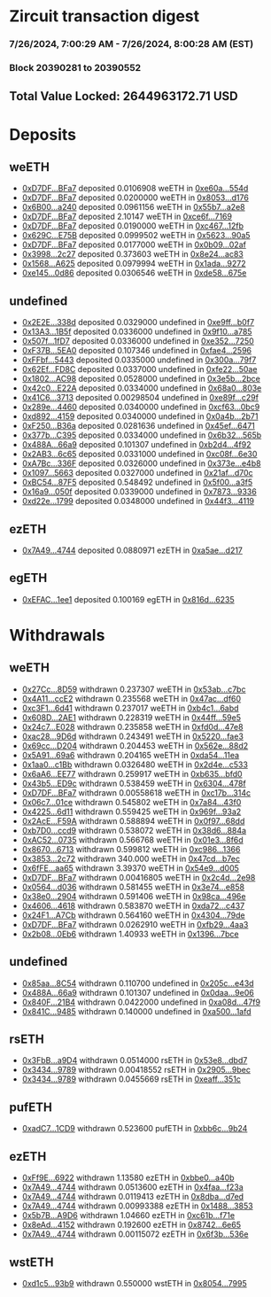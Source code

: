 # Zircuit transaction digest
### 7/26/2024, 7:00:29 AM - 7/26/2024, 8:00:28 AM (EST)
### Block 20390281 to 20390552

## Total Value Locked: 2644963172.71 USD

# Deposits
## weETH
- [0xD7DF...BFa7](https://etherscan.io/address/0xD7DF7E085214743530afF339aFC420c7c720BFa7) deposited 0.0106908 weETH in [0xe60a...554d](https://etherscan.io/tx/0xD7DF7E085214743530afF339aFC420c7c720BFa7)
- [0xD7DF...BFa7](https://etherscan.io/address/0xD7DF7E085214743530afF339aFC420c7c720BFa7) deposited 0.0200000 weETH in [0x8053...d176](https://etherscan.io/tx/0xD7DF7E085214743530afF339aFC420c7c720BFa7)
- [0x6B00...a240](https://etherscan.io/address/0x6B0007530a7db09934CA091596671bc0B944a240) deposited 0.0961156 weETH in [0x55b7...a2e8](https://etherscan.io/tx/0x6B0007530a7db09934CA091596671bc0B944a240)
- [0xD7DF...BFa7](https://etherscan.io/address/0xD7DF7E085214743530afF339aFC420c7c720BFa7) deposited 2.10147 weETH in [0xce6f...7169](https://etherscan.io/tx/0xD7DF7E085214743530afF339aFC420c7c720BFa7)
- [0xD7DF...BFa7](https://etherscan.io/address/0xD7DF7E085214743530afF339aFC420c7c720BFa7) deposited 0.0190000 weETH in [0xc467...12fb](https://etherscan.io/tx/0xD7DF7E085214743530afF339aFC420c7c720BFa7)
- [0x629C...E75B](https://etherscan.io/address/0x629C739AD8222B31f3D4C8ed22Fa25711660E75B) deposited 0.0999502 weETH in [0x5623...90a5](https://etherscan.io/tx/0x629C739AD8222B31f3D4C8ed22Fa25711660E75B)
- [0xD7DF...BFa7](https://etherscan.io/address/0xD7DF7E085214743530afF339aFC420c7c720BFa7) deposited 0.0177000 weETH in [0x0b09...02af](https://etherscan.io/tx/0xD7DF7E085214743530afF339aFC420c7c720BFa7)
- [0x3998...2c27](https://etherscan.io/address/0x3998D6d75De62D42907023A7cD9Fabd5eAf82c27) deposited 0.373603 weETH in [0x8e24...ac83](https://etherscan.io/tx/0x3998D6d75De62D42907023A7cD9Fabd5eAf82c27)
- [0x1568...A625](https://etherscan.io/address/0x15684D5b1964CA24d0E68b4040227FcEaeb0A625) deposited 0.0979994 weETH in [0x1ada...9272](https://etherscan.io/tx/0x15684D5b1964CA24d0E68b4040227FcEaeb0A625)
- [0xe145...0d86](https://etherscan.io/address/0xe145ca6eBFfAfe0f5bf8168eA1819dD179180d86) deposited 0.0306546 weETH in [0xde58...675e](https://etherscan.io/tx/0xe145ca6eBFfAfe0f5bf8168eA1819dD179180d86)
## undefined
- [0x2E2E...338d](https://etherscan.io/address/0x2E2EAc7edf17965c0D17F051962936b545DF338d) deposited 0.0329000 undefined in [0xe9ff...b0f7](https://etherscan.io/tx/0x2E2EAc7edf17965c0D17F051962936b545DF338d)
- [0x13A3...1B5f](https://etherscan.io/address/0x13A3c93A6c0d37c6Cfdd0fF859345B261aeF1B5f) deposited 0.0336000 undefined in [0x9f10...a785](https://etherscan.io/tx/0x13A3c93A6c0d37c6Cfdd0fF859345B261aeF1B5f)
- [0x507f...1fD7](https://etherscan.io/address/0x507fE9b32B1D356e2d49843c06eEB969dF171fD7) deposited 0.0336000 undefined in [0xe352...7250](https://etherscan.io/tx/0x507fE9b32B1D356e2d49843c06eEB969dF171fD7)
- [0xF37B...5EA0](https://etherscan.io/address/0xF37B86D6e50520d5500FFFBB78e113ed3FFc5EA0) deposited 0.107346 undefined in [0xfae4...2596](https://etherscan.io/tx/0xF37B86D6e50520d5500FFFBB78e113ed3FFc5EA0)
- [0xFFbf...5443](https://etherscan.io/address/0xFFbf54cC59004414108AC1192FFc02d609245443) deposited 0.0335000 undefined in [0x300a...79f7](https://etherscan.io/tx/0xFFbf54cC59004414108AC1192FFc02d609245443)
- [0x62Ef...FD8C](https://etherscan.io/address/0x62Ef0c58AFAE0dfF7b1FEB5CBfb20aa36f07FD8C) deposited 0.0337000 undefined in [0xfe22...50ae](https://etherscan.io/tx/0x62Ef0c58AFAE0dfF7b1FEB5CBfb20aa36f07FD8C)
- [0x1802...AC98](https://etherscan.io/address/0x1802A9221B33035A158bdc0cb98C1C042cFcAC98) deposited 0.0528000 undefined in [0x3e5b...2bce](https://etherscan.io/tx/0x1802A9221B33035A158bdc0cb98C1C042cFcAC98)
- [0x42c0...E22A](https://etherscan.io/address/0x42c007293e40F971243b6Dc28feC9cfD836FE22A) deposited 0.0334000 undefined in [0x68a0...803e](https://etherscan.io/tx/0x42c007293e40F971243b6Dc28feC9cfD836FE22A)
- [0x41C6...3713](https://etherscan.io/address/0x41C6540F8AcE467f7202C13CE723c45eB4053713) deposited 0.00298504 undefined in [0xe89f...c29f](https://etherscan.io/tx/0x41C6540F8AcE467f7202C13CE723c45eB4053713)
- [0x289e...4460](https://etherscan.io/address/0x289e5c65D49461FADe22f0125e82E8377B814460) deposited 0.0340000 undefined in [0xcf63...0bc9](https://etherscan.io/tx/0x289e5c65D49461FADe22f0125e82E8377B814460)
- [0xd892...4159](https://etherscan.io/address/0xd892e99956C81928004250d0D1370F93996F4159) deposited 0.0340000 undefined in [0x0a4b...2b71](https://etherscan.io/tx/0xd892e99956C81928004250d0D1370F93996F4159)
- [0xF250...B36a](https://etherscan.io/address/0xF250cFF8FdD6e004449fFf202351bfE522DEB36a) deposited 0.0281636 undefined in [0x45ef...6471](https://etherscan.io/tx/0xF250cFF8FdD6e004449fFf202351bfE522DEB36a)
- [0x377b...C395](https://etherscan.io/address/0x377bF875529672AbD55Dd34eEd72116c241bC395) deposited 0.0334000 undefined in [0x6b32...565b](https://etherscan.io/tx/0x377bF875529672AbD55Dd34eEd72116c241bC395)
- [0x488A...66a9](https://etherscan.io/address/0x488AF99F535595081D9b5150F8a7e829c10766a9) deposited 0.101307 undefined in [0xb2d4...4f92](https://etherscan.io/tx/0x488AF99F535595081D9b5150F8a7e829c10766a9)
- [0x2AB3...6c65](https://etherscan.io/address/0x2AB3db6f084817245D6F2eEDA5449f3b9Ecc6c65) deposited 0.0331000 undefined in [0xc08f...6e30](https://etherscan.io/tx/0x2AB3db6f084817245D6F2eEDA5449f3b9Ecc6c65)
- [0xA7Bc...336F](https://etherscan.io/address/0xA7Bc2a9a8e43d294570981D391e151F5C617336F) deposited 0.0326000 undefined in [0x373e...e4b8](https://etherscan.io/tx/0xA7Bc2a9a8e43d294570981D391e151F5C617336F)
- [0x1097...5663](https://etherscan.io/address/0x10976F49df74FfdB9CD2f84F19c9217d3f7B5663) deposited 0.0327000 undefined in [0x21af...d70c](https://etherscan.io/tx/0x10976F49df74FfdB9CD2f84F19c9217d3f7B5663)
- [0xBC54...87F5](https://etherscan.io/address/0xBC547403edd21AFE9bBeeC7881bb10D3dF0887F5) deposited 0.548492 undefined in [0x5f00...a3f5](https://etherscan.io/tx/0xBC547403edd21AFE9bBeeC7881bb10D3dF0887F5)
- [0x16a9...050f](https://etherscan.io/address/0x16a9d2BFA763FC9939fb53c5D254389f7a5A050f) deposited 0.0339000 undefined in [0x7873...9336](https://etherscan.io/tx/0x16a9d2BFA763FC9939fb53c5D254389f7a5A050f)
- [0xd22e...1799](https://etherscan.io/address/0xd22e6B8335E62529d1DF94974Cd619102A971799) deposited 0.0348000 undefined in [0x44f3...4119](https://etherscan.io/tx/0xd22e6B8335E62529d1DF94974Cd619102A971799)
## ezETH
- [0x7A49...4744](https://etherscan.io/address/0x7A493Be5c2ce014cD049Bf178a1ac0Db1B434744) deposited 0.0880971 ezETH in [0xa5ae...d217](https://etherscan.io/tx/0x7A493Be5c2ce014cD049Bf178a1ac0Db1B434744)
## egETH
- [0xEFAC...1ee1](https://etherscan.io/address/0xEFAC8Ca3D5c5a2Aeb84f1238ac4fAEf530601ee1) deposited 0.100169 egETH in [0x816d...6235](https://etherscan.io/tx/0xEFAC8Ca3D5c5a2Aeb84f1238ac4fAEf530601ee1)
# Withdrawals
## weETH
- [0x27Cc...8D59](https://etherscan.io/address/0x27Ccd3c54f4e1BcF74210BDaEeB2A5023dA18D59) withdrawn 0.237307 weETH in [0x53ab...c7bc](https://etherscan.io/tx/0x27Ccd3c54f4e1BcF74210BDaEeB2A5023dA18D59)
- [0x4A11...ccE2](https://etherscan.io/address/0x4A11d9AB1225E578919C56d5149Af2886965ccE2) withdrawn 0.235568 weETH in [0x47ac...df60](https://etherscan.io/tx/0x4A11d9AB1225E578919C56d5149Af2886965ccE2)
- [0xc3F1...6d41](https://etherscan.io/address/0xc3F1D33a8C4e5c369E58211BC1af152438CD6d41) withdrawn 0.237017 weETH in [0xb4c1...6abd](https://etherscan.io/tx/0xc3F1D33a8C4e5c369E58211BC1af152438CD6d41)
- [0x608D...2AE1](https://etherscan.io/address/0x608D515E073A3a935416283d9B4B5D90498D2AE1) withdrawn 0.228319 weETH in [0x44ff...59e5](https://etherscan.io/tx/0x608D515E073A3a935416283d9B4B5D90498D2AE1)
- [0x24c7...E028](https://etherscan.io/address/0x24c7AAE2031DF827de54b71C26206CDabbcCE028) withdrawn 0.235858 weETH in [0xfd0d...47e8](https://etherscan.io/tx/0x24c7AAE2031DF827de54b71C26206CDabbcCE028)
- [0xac28...9D6d](https://etherscan.io/address/0xac2844E7dba04a86621FaEe7274a1e0E96b39D6d) withdrawn 0.243491 weETH in [0x5220...fae3](https://etherscan.io/tx/0xac2844E7dba04a86621FaEe7274a1e0E96b39D6d)
- [0x69cc...D204](https://etherscan.io/address/0x69ccF1d2974E635e43dF95b85DB2C6D01a6eD204) withdrawn 0.204453 weETH in [0x562e...88d2](https://etherscan.io/tx/0x69ccF1d2974E635e43dF95b85DB2C6D01a6eD204)
- [0x5A91...69a6](https://etherscan.io/address/0x5A9124aAC45a3C296100082BC7977bDDBA2369a6) withdrawn 0.204165 weETH in [0xda54...11ea](https://etherscan.io/tx/0x5A9124aAC45a3C296100082BC7977bDDBA2369a6)
- [0x1aa0...c1Bb](https://etherscan.io/address/0x1aa091d668e8eD1d279577090aFa49bA6690c1Bb) withdrawn 0.0326480 weETH in [0x2d4e...c533](https://etherscan.io/tx/0x1aa091d668e8eD1d279577090aFa49bA6690c1Bb)
- [0x6aA6...EE77](https://etherscan.io/address/0x6aA6bAaC1C4F22B2576496E1664f2f7e0C1eEE77) withdrawn 0.259917 weETH in [0xb635...bfd0](https://etherscan.io/tx/0x6aA6bAaC1C4F22B2576496E1664f2f7e0C1eEE77)
- [0x43b5...ED9c](https://etherscan.io/address/0x43b5AC00E5Fa52AF516ce8297A8968c44d65ED9c) withdrawn 0.538459 weETH in [0x6304...478f](https://etherscan.io/tx/0x43b5AC00E5Fa52AF516ce8297A8968c44d65ED9c)
- [0xD7DF...BFa7](https://etherscan.io/address/0xD7DF7E085214743530afF339aFC420c7c720BFa7) withdrawn 0.00558618 weETH in [0xc17b...314c](https://etherscan.io/tx/0xD7DF7E085214743530afF339aFC420c7c720BFa7)
- [0x06c7...01ce](https://etherscan.io/address/0x06c7157BCDAd24eB9198678d5bE1874D827E01ce) withdrawn 0.545802 weETH in [0x7a84...43f0](https://etherscan.io/tx/0x06c7157BCDAd24eB9198678d5bE1874D827E01ce)
- [0x4225...6d11](https://etherscan.io/address/0x4225Dff211Dc2aD14166472faC100E26CE9d6d11) withdrawn 0.559425 weETH in [0x969f...93a2](https://etherscan.io/tx/0x4225Dff211Dc2aD14166472faC100E26CE9d6d11)
- [0x2AcE...F59A](https://etherscan.io/address/0x2AcEBED711304566Bb62676475Fdc3DFf1FdF59A) withdrawn 0.588894 weETH in [0x0f97...68dd](https://etherscan.io/tx/0x2AcEBED711304566Bb62676475Fdc3DFf1FdF59A)
- [0xb7D0...ccd9](https://etherscan.io/address/0xb7D0eC0bBbf7daB8e20C6fD7001FedE6EC5Bccd9) withdrawn 0.538072 weETH in [0x38d6...884a](https://etherscan.io/tx/0xb7D0eC0bBbf7daB8e20C6fD7001FedE6EC5Bccd9)
- [0xAC52...0735](https://etherscan.io/address/0xAC52E58E07603f56B3eE365FAae623E74AEF0735) withdrawn 0.566768 weETH in [0x01e3...8f6d](https://etherscan.io/tx/0xAC52E58E07603f56B3eE365FAae623E74AEF0735)
- [0x8670...6713](https://etherscan.io/address/0x86703031F4D6600C9e4215C7EF324257B0aa6713) withdrawn 0.599812 weETH in [0xc986...1366](https://etherscan.io/tx/0x86703031F4D6600C9e4215C7EF324257B0aa6713)
- [0x3853...2c72](https://etherscan.io/address/0x38538384547efDE883ed2B623CaD1EC9A6A92c72) withdrawn 340.000 weETH in [0x47cd...b7ec](https://etherscan.io/tx/0x38538384547efDE883ed2B623CaD1EC9A6A92c72)
- [0x6fFE...aa65](https://etherscan.io/address/0x6fFE225ebC0fd73AB5fff42c8972e25B17c2aa65) withdrawn 3.39370 weETH in [0x54e9...d005](https://etherscan.io/tx/0x6fFE225ebC0fd73AB5fff42c8972e25B17c2aa65)
- [0xD7DF...BFa7](https://etherscan.io/address/0xD7DF7E085214743530afF339aFC420c7c720BFa7) withdrawn 0.00416805 weETH in [0x2c4d...2e98](https://etherscan.io/tx/0xD7DF7E085214743530afF339aFC420c7c720BFa7)
- [0x0564...d036](https://etherscan.io/address/0x0564E0304197748264602c60704CDda92f8Cd036) withdrawn 0.581455 weETH in [0x3e74...e858](https://etherscan.io/tx/0x0564E0304197748264602c60704CDda92f8Cd036)
- [0x38e0...2904](https://etherscan.io/address/0x38e025ADF68e7c8C985E69aEdBDF45fDE0AF2904) withdrawn 0.591406 weETH in [0x98ca...496e](https://etherscan.io/tx/0x38e025ADF68e7c8C985E69aEdBDF45fDE0AF2904)
- [0x4606...4618](https://etherscan.io/address/0x46065335fddC78601f75a13b3B698A0879914618) withdrawn 0.583870 weETH in [0xda72...c437](https://etherscan.io/tx/0x46065335fddC78601f75a13b3B698A0879914618)
- [0x24F1...A7Cb](https://etherscan.io/address/0x24F18E1096e38a09149Dcc83e098BC7E7a64A7Cb) withdrawn 0.564160 weETH in [0x4304...79de](https://etherscan.io/tx/0x24F18E1096e38a09149Dcc83e098BC7E7a64A7Cb)
- [0xD7DF...BFa7](https://etherscan.io/address/0xD7DF7E085214743530afF339aFC420c7c720BFa7) withdrawn 0.0262910 weETH in [0xfb29...4aa3](https://etherscan.io/tx/0xD7DF7E085214743530afF339aFC420c7c720BFa7)
- [0x2b08...0Eb6](https://etherscan.io/address/0x2b0894fd6f9989c9e5ff115e6Dc860418BDF0Eb6) withdrawn 1.40933 weETH in [0x1396...7bce](https://etherscan.io/tx/0x2b0894fd6f9989c9e5ff115e6Dc860418BDF0Eb6)
## undefined
- [0x85aa...8C54](https://etherscan.io/address/0x85aa9b9a1346b398C8827c605cF4b12DdA658C54) withdrawn 0.110700 undefined in [0x205c...e43d](https://etherscan.io/tx/0x85aa9b9a1346b398C8827c605cF4b12DdA658C54)
- [0x488A...66a9](https://etherscan.io/address/0x488AF99F535595081D9b5150F8a7e829c10766a9) withdrawn 0.101307 undefined in [0x0daa...9e06](https://etherscan.io/tx/0x488AF99F535595081D9b5150F8a7e829c10766a9)
- [0x840F...21B4](https://etherscan.io/address/0x840F1A8f4746B57ca35f256c54Fb870D024121B4) withdrawn 0.0422000 undefined in [0xa08d...47f9](https://etherscan.io/tx/0x840F1A8f4746B57ca35f256c54Fb870D024121B4)
- [0x841C...9485](https://etherscan.io/address/0x841CB0B5Fb071F9E330698feD473a7b84bf69485) withdrawn 0.140000 undefined in [0xa500...1afd](https://etherscan.io/tx/0x841CB0B5Fb071F9E330698feD473a7b84bf69485)
## rsETH
- [0x3FbB...a9D4](https://etherscan.io/address/0x3FbB5dB21fE49803C94A2E4ff4e26399be50a9D4) withdrawn 0.0514000 rsETH in [0x53e8...dbd7](https://etherscan.io/tx/0x3FbB5dB21fE49803C94A2E4ff4e26399be50a9D4)
- [0x3434...9789](https://etherscan.io/address/0x34349c5569e7B846c3558961552D2202760A9789) withdrawn 0.00418552 rsETH in [0x2905...9bec](https://etherscan.io/tx/0x34349c5569e7B846c3558961552D2202760A9789)
- [0x3434...9789](https://etherscan.io/address/0x34349c5569e7B846c3558961552D2202760A9789) withdrawn 0.0455669 rsETH in [0xeaff...351c](https://etherscan.io/tx/0x34349c5569e7B846c3558961552D2202760A9789)
## pufETH
- [0xadC7...1CD9](https://etherscan.io/address/0xadC7Da3373Be7BD27C0aC4109caCD6025bda1CD9) withdrawn 0.523600 pufETH in [0xbb6c...9b24](https://etherscan.io/tx/0xadC7Da3373Be7BD27C0aC4109caCD6025bda1CD9)
## ezETH
- [0xFf9E...6922](https://etherscan.io/address/0xFf9E5E8cB270d80c2Eb6059c6B0D70a9aec96922) withdrawn 1.13580 ezETH in [0xbbe0...a40b](https://etherscan.io/tx/0xFf9E5E8cB270d80c2Eb6059c6B0D70a9aec96922)
- [0x7A49...4744](https://etherscan.io/address/0x7A493Be5c2ce014cD049Bf178a1ac0Db1B434744) withdrawn 0.0513600 ezETH in [0x4faa...f23a](https://etherscan.io/tx/0x7A493Be5c2ce014cD049Bf178a1ac0Db1B434744)
- [0x7A49...4744](https://etherscan.io/address/0x7A493Be5c2ce014cD049Bf178a1ac0Db1B434744) withdrawn 0.0119413 ezETH in [0x8dba...d7ed](https://etherscan.io/tx/0x7A493Be5c2ce014cD049Bf178a1ac0Db1B434744)
- [0x7A49...4744](https://etherscan.io/address/0x7A493Be5c2ce014cD049Bf178a1ac0Db1B434744) withdrawn 0.00993388 ezETH in [0x1488...3853](https://etherscan.io/tx/0x7A493Be5c2ce014cD049Bf178a1ac0Db1B434744)
- [0x5b7B...A9D6](https://etherscan.io/address/0x5b7B132bACb7b84e5471eF7c6963A0c542F5A9D6) withdrawn 1.04660 ezETH in [0xc61b...f71e](https://etherscan.io/tx/0x5b7B132bACb7b84e5471eF7c6963A0c542F5A9D6)
- [0x8eAd...4152](https://etherscan.io/address/0x8eAd7756188349Ed5d6d3558dC56EF4B60f04152) withdrawn 0.192600 ezETH in [0x8742...6e65](https://etherscan.io/tx/0x8eAd7756188349Ed5d6d3558dC56EF4B60f04152)
- [0x7A49...4744](https://etherscan.io/address/0x7A493Be5c2ce014cD049Bf178a1ac0Db1B434744) withdrawn 0.00115072 ezETH in [0x6f3b...536e](https://etherscan.io/tx/0x7A493Be5c2ce014cD049Bf178a1ac0Db1B434744)
## wstETH
- [0xd1c5...93b9](https://etherscan.io/address/0xd1c50Af8B7EFAEf05f09238aF372085384c093b9) withdrawn 0.550000 wstETH in [0x8054...7995](https://etherscan.io/tx/0xd1c50Af8B7EFAEf05f09238aF372085384c093b9)
